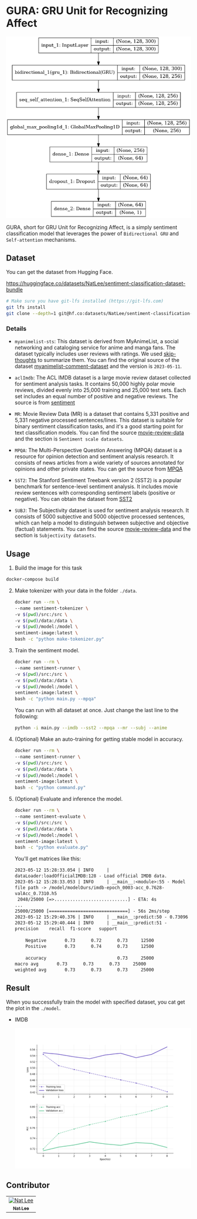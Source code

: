 # GURA: GRU Unit for Recognizing Affect

![](./doc/model.png)

GURA, short for GRU Unit for Recognizing Affect, is a simply sentiment classification model that leverages the power of `Bidirectional GRU` and `Self-attention` mechanisms.

## Dataset

You can get the dataset from Hugging Face.

https://huggingface.co/datasets/NatLee/sentiment-classification-dataset-bundle

```bash
# Make sure you have git-lfs installed (https://git-lfs.com)
git lfs install
git clone --depth=1 git@hf.co:datasets/NatLee/sentiment-classification-dataset-bundle ./data
```

### Details

- `myanimelist-sts`: This dataset is derived from MyAnimeList, a social networking and cataloging service for anime and manga fans. The dataset typically includes user reviews with ratings. We used [skip-thoughts](https://pypi.org/project/skip-thoughts/) to summarize them. You can find the original source of the dataset [myanimelist-comment-dataset](https://www.kaggle.com/datasets/natlee/myanimelist-comment-dataset) and the version is `2023-05-11`.

- `aclImdb`: The ACL IMDB dataset is a large movie review dataset collected for sentiment analysis tasks. It contains 50,000 highly polar movie reviews, divided evenly into 25,000 training and 25,000 test sets. Each set includes an equal number of positive and negative reviews. The source is from [sentiment](https://ai.stanford.edu/~amaas/data/sentiment/)

- `MR`: Movie Review Data (MR) is a dataset that contains 5,331 positive and 5,331 negative processed sentences/lines. This dataset is suitable for binary sentiment classification tasks, and it's a good starting point for text classification models. You can find the source [movie-review-data](http://www.cs.cornell.edu/people/pabo/movie-review-data/) and the section is `Sentiment scale datasets`.

- `MPQA`: The Multi-Perspective Question Answering (MPQA) dataset is a resource for opinion detection and sentiment analysis research. It consists of news articles from a wide variety of sources annotated for opinions and other private states. You can get the source from [MPQA](https://mpqa.cs.pitt.edu/)

- `SST2`: The Stanford Sentiment Treebank version 2 (SST2) is a popular benchmark for sentence-level sentiment analysis. It includes movie review sentences with corresponding sentiment labels (positive or negative). You can obtain the dataset from [SST2](https://huggingface.co/datasets/sst2)

- `SUBJ`: The Subjectivity dataset is used for sentiment analysis research. It consists of 5000 subjective and 5000 objective processed sentences, which can help a model to distinguish between subjective and objective (factual) statements. You can find the source [movie-review-data](http://www.cs.cornell.edu/people/pabo/movie-review-data/) and the section is `Subjectivity datasets`.

## Usage

1. Build the image for this task

```bash
docker-compose build
```

2. Make tokenizer with your data in the folder `./data`.

    ```bash
    docker run --rm \
    --name sentiment-tokenizer \
    -v $(pwd)/src:/src \
    -v $(pwd)/data:/data \
    -v $(pwd)/model:/model \
    sentiment-image:latest \
    bash -c "python make-tokenizer.py"
    ```

3. Train the sentiment model.

    ```bash
    docker run --rm \
    --name sentiment-runner \
    -v $(pwd)/src:/src \
    -v $(pwd)/data:/data \
    -v $(pwd)/model:/model \
    sentiment-image:latest \
    bash -c "python main.py --mpqa"
    ```

    You can run with all dataset at once. Just change the last line to the following:
    ```bash
    python -i main.py --imdb --sst2 --mpqa --mr --subj --anime
    ```

4. (Optional) Make an auto-training for getting stable model in accuracy.

    ```bash
    docker run --rm \
    --name sentiment-runner \
    -v $(pwd)/src:/src \
    -v $(pwd)/data:/data \
    -v $(pwd)/model:/model \
    sentiment-image:latest \
    bash -c "python command.py"
    ```

5. (Optional) Evaluate and inference the model.
    ```bash
    docker run --rm \
    --name sentiment-evaluate \
    -v $(pwd)/src:/src \
    -v $(pwd)/data:/data \
    -v $(pwd)/model:/model \
    sentiment-image:latest \
    bash -c "python evaluate.py"
    ```

    You'll get matrices like this:
    ```
    2023-05-12 15:28:33.054 | INFO     | dataLoader:loadOfficialIMDB:128 - Load official IMDB data.
    2023-05-12 15:28:33.053 | INFO     | __main__:<module>:55 - Model file path -> /model/modelOurs/imdb-epoch_0003-acc_0.7628-valAcc_0.7310.h5
     2048/25000 [=>............................] - ETA: 4s
    ...
    25000/25000 [==============================] - 56s 2ms/step
    2023-05-12 15:29:40.376 | INFO     | __main__:predict:50 - 0.73096
    2023-05-12 15:29:40.444 | INFO     | __main__:predict:51 -               precision    recall  f1-score   support

        Negative       0.73      0.72      0.73     12500
        Positive       0.73      0.74      0.73     12500

        accuracy                           0.73     25000
    macro avg       0.73      0.73      0.73     25000
    weighted avg       0.73      0.73      0.73     25000

    ```

## Result

When you successfully train the model with specified dataset, you cat get the plot in the `./model`.

- IMDB

    ![](./doc/model-imdb.png)


## Contributor

<!-- ALL-CONTRIBUTORS-LIST:START - Do not remove or modify this section -->
<!-- prettier-ignore-start -->
<!-- markdownlint-disable -->
<table>
  <tbody>
    <tr>
      <td align="center"><a href="https://github.com/NatLee"><img src="https://avatars.githubusercontent.com/u/10178964?v=3?s=100" width="100px;" alt="Nat Lee"/><br /><sub><b>Nat Lee</b></sub></a></td>
    </tr>
  </tbody>
</table>

<!-- markdownlint-restore -->
<!-- prettier-ignore-end -->

<!-- ALL-CONTRIBUTORS-LIST:END -->
